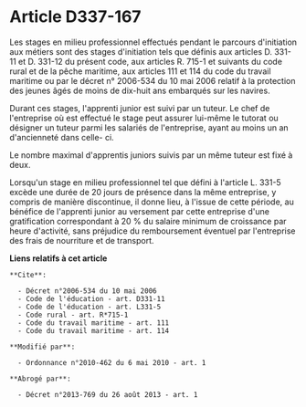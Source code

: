 # Article D337-167

Les stages en milieu professionnel effectués pendant le parcours d'initiation aux métiers sont des stages d'initiation tels
que définis aux articles D. 331-11 et D. 331-12 du présent code, aux articles R. 715-1 et suivants du code rural et de la
pêche maritime, aux articles 111 et 114 du code du travail maritime ou par le décret n° 2006-534 du 10 mai 2006 relatif à la
protection des jeunes âgés de moins de dix-huit ans embarqués sur les navires. 

Durant ces stages, l'apprenti junior est suivi par un tuteur. Le chef de l'entreprise où est effectué le stage peut assurer
lui-même le tutorat ou désigner un tuteur parmi les salariés de l'entreprise, ayant au moins un an d'ancienneté dans celle-
ci. 

Le nombre maximal d'apprentis juniors suivis par un même tuteur est fixé à deux. 

Lorsqu'un stage en milieu professionnel tel que défini à l'article L. 331-5 excède une durée de 20 jours de présence dans la
même entreprise, y compris de manière discontinue, il donne lieu, à l'issue de cette période, au bénéfice de l'apprenti
junior au versement par cette entreprise d'une gratification correspondant à 20 % du salaire minimum de croissance par heure
d'activité, sans préjudice du remboursement éventuel par l'entreprise des frais de nourriture et de transport.

**Liens relatifs à cet article**

	**Cite**:

	  - Décret n°2006-534 du 10 mai 2006
	  - Code de l'éducation - art. D331-11
	  - Code de l'éducation - art. L331-5
	  - Code rural - art. R*715-1
	  - Code du travail maritime - art. 111
	  - Code du travail maritime - art. 114

	**Modifié par**:

	  - Ordonnance n°2010-462 du 6 mai 2010 - art. 1

	**Abrogé par**:

	  - Décret n°2013-769 du 26 août 2013 - art. 1
